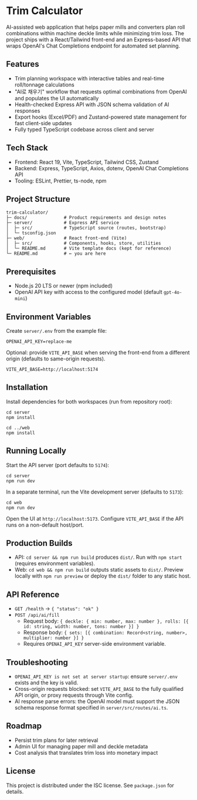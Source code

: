 # Trim Calculator

AI-assisted web application that helps paper mills and converters plan roll combinations within machine deckle limits while minimizing trim loss. The project ships with a React/Tailwind front-end and an Express-based API that wraps OpenAI's Chat Completions endpoint for automated set planning.

## Features

- Trim planning workspace with interactive tables and real-time roll/tonnage calculations
- "AI로 채우기" workflow that requests optimal combinations from OpenAI and populates the UI automatically
- Health-checked Express API with JSON schema validation of AI responses
- Export hooks (Excel/PDF) and Zustand-powered state management for fast client-side updates
- Fully typed TypeScript codebase across client and server

## Tech Stack

- Frontend: React 19, Vite, TypeScript, Tailwind CSS, Zustand
- Backend: Express, TypeScript, Axios, dotenv, OpenAI Chat Completions API
- Tooling: ESLint, Prettier, ts-node, npm

## Project Structure

```
trim-calculator/
├─ docs/              # Product requirements and design notes
├─ server/            # Express API service
│  ├─ src/            # TypeScript source (routes, bootstrap)
│  └─ tsconfig.json
├─ web/               # React front-end (Vite)
│  ├─ src/            # Components, hooks, store, utilities
│  └─ README.md       # Vite template docs (kept for reference)
└─ README.md          # ← you are here
```

## Prerequisites

- Node.js 20 LTS or newer (npm included)
- OpenAI API key with access to the configured model (default `gpt-4o-mini`)

## Environment Variables

Create `server/.env` from the example file:

```
OPENAI_API_KEY=replace-me
```

Optional: provide `VITE_API_BASE` when serving the front-end from a different origin (defaults to same-origin requests).

```
VITE_API_BASE=http://localhost:5174
```

## Installation

Install dependencies for both workspaces (run from repository root):

```
cd server
npm install

cd ../web
npm install
```

## Running Locally

Start the API server (port defaults to `5174`):

```
cd server
npm run dev
```

In a separate terminal, run the Vite development server (defaults to `5173`):

```
cd web
npm run dev
```

Open the UI at `http://localhost:5173`. Configure `VITE_API_BASE` if the API runs on a non-default host/port.

## Production Builds

- API: `cd server && npm run build` produces `dist/`. Run with `npm start` (requires environment variables).
- Web: `cd web && npm run build` outputs static assets to `dist/`. Preview locally with `npm run preview` or deploy the `dist/` folder to any static host.

## API Reference

- `GET /health` → `{ "status": "ok" }`
- `POST /api/ai/fill`
  - Request body: `{ deckle: { min: number, max: number }, rolls: [{ id: string, width: number, tons: number }] }`
  - Response body: `{ sets: [{ combination: Record<string, number>, multiplier: number }] }`
  - Requires `OPENAI_API_KEY` server-side environment variable.

## Troubleshooting

- `OPENAI_API_KEY is not set at server startup`: ensure `server/.env` exists and the key is valid.
- Cross-origin requests blocked: set `VITE_API_BASE` to the fully qualified API origin, or proxy requests through Vite config.
- AI response parse errors: the OpenAI model must support the JSON schema response format specified in `server/src/routes/ai.ts`.

## Roadmap

- Persist trim plans for later retrieval
- Admin UI for managing paper mill and deckle metadata
- Cost analysis that translates trim loss into monetary impact

## License

This project is distributed under the ISC license. See `package.json` for details.


